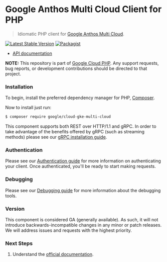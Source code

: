 # Google Anthos Multi Cloud Client for PHP

> Idiomatic PHP client for [Google Anthos Multi Cloud](https://cloud.google.com/anthos/clusters/docs/multi-cloud).

[![Latest Stable Version](https://poser.pugx.org/google/cloud-gke-multi-cloud/v/stable)](https://packagist.org/packages/google/cloud-gke-multi-cloud) [![Packagist](https://img.shields.io/packagist/dm/google/cloud-gke-multi-cloud.svg)](https://packagist.org/packages/google/cloud-gke-multi-cloud)

* [API documentation](https://cloud.google.com/php/docs/reference/cloud-gke-multi-cloud/latest)

**NOTE:** This repository is part of [Google Cloud PHP](https://github.com/googleapis/google-cloud-php). Any
support requests, bug reports, or development contributions should be directed to
that project.

### Installation

To begin, install the preferred dependency manager for PHP, [Composer](https://getcomposer.org/).

Now to install just run:

```sh
$ composer require google/cloud-gke-multi-cloud
```

This component supports both REST over HTTP/1.1 and gRPC. In order to take advantage of the benefits offered by gRPC (such as streaming methods)
please see our [gRPC installation guide](https://cloud.google.com/php/grpc).

### Authentication

Please see our [Authentication guide](https://github.com/googleapis/google-cloud-php/blob/main/AUTHENTICATION.md) for more information
on authenticating your client. Once authenticated, you'll be ready to start making requests.

### Debugging

Please see our [Debugging guide](https://github.com/googleapis/google-cloud-php/blob/main/DEBUG.md)
for more information about the debugging tools.

### Version

This component is considered GA (generally available). As such, it will not introduce backwards-incompatible changes in
any minor or patch releases. We will address issues and requests with the highest priority.

### Next Steps

1. Understand the [official documentation](https://cloud.google.com/anthos/docs).
